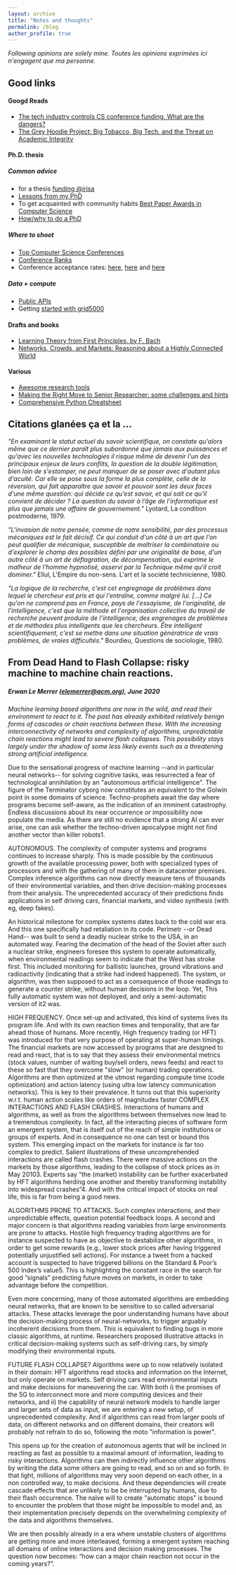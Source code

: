 ```yaml
---
layout: archive
title: "Notes and thoughts"
permalink: /blog
author_profile: true
---
```


_Following opinions are solely mine. Toutes les opinions exprimées ici n'engagent que ma personne._

## Good links

#### Googd Reads
* [The tech industry controls CS conference funding. What are the dangers?](https://freedom-to-tinker.com/2022/03/11/the-tech-industry-controls-cs-conference-funding-what-are-the-dangers/)
* [The Grey Hoodie Project: Big Tobacco, Big Tech, and the Threat on Academic Integrity](https://arxiv.org/pdf/2009.13676.pdf)

#### Ph.D. thesis
##### Common advice

* for a thesis [funding @irisa](http://www.irisa.fr/en/funding-thesis)
* [Lessons from my PhD](https://web.eecs.utk.edu/~azh/blog/lessonsfrommyphd.html)
* To get acquainted with community habits [Best Paper Awards in Computer Science](https://jeffhuang.com/best_paper_awards/)
* [How/why to do a PhD](https://github.com/macoj/phd)

##### Where to shoot
* [Top Computer Science Conferences ](https://research.com/conference-rankings/computer-science)
* [Conference Ranks](http://www.conferenceranks.com/)
* Conference acceptance rates: [here](https://sites.cs.ucsb.edu/~almeroth/conf/stats/), [here](https://www.lamsade.dauphine.fr/~sikora/ratio/confs.php) and [here](https://www.lamsade.dauphine.fr/~sikora/ratio/confs.php)

##### Data + compute
* [Public APIs](https://github.com/public-apis/public-apis)
* Getting [started with grid5000](https://www.grid5000.fr/w/Getting_Started)

#### Drafts and books
* [Learning Theory from First Principles, by F. Bach](https://www.di.ens.fr/~fbach/ltfp_book.pdf)
* [Networks, Crowds, and Markets: Reasoning about a Highly Connected World](https://www.cs.cornell.edu/home/kleinber/networks-book/networks-book.pdf)

#### Various
* [Awesome research tools](https://github.com/emptymalei/awesome-research#academic)
* [Making the Right Move to Senior Researcher: some challenges and hints](https://hal-lirmm.ccsd.cnrs.fr/lirmm-03240377/file/Valduriez-sigrec-2021.pdf)
* [Comprehensive Python Cheatsheet](https://gto76.github.io/python-cheatsheet/)

## Citations glanées ça et la ...

_"En examinant le statut actuel du savoir scientifique, on constate qu'alors même que ce dernier paraît plus subordonné que jamais aux puissances et qu'avec les nouvelles technologies il risque même de devenir l'un des principaux enjeux de leurs conflits, la question de la double légitimation, bien loin de s'estomper, ne peut manquer de se poser avec d'autant plus d'acuité. Car elle se pose sous la forme la plus complète, celle de la réversion, qui fait apparaître que savoir et pouvoir sont les deux faces d'une même question: qui décide ce qu’est savoir, et qui sait ce qu’il convient de décider ? La question du savoir à l’âge de l’informatique est plus que jamais une affaire de gouvernement."_ Lyotard, La condition postmoderne, 1979.

_"L'invasion de notre pensée, comme de notre sensibilité, par des
processus mécaniques est le fait décisif. Ce qui conduit d'un côté à
un art que l'on peut qualifier de mécanique, susceptible de maîtriser
la combinatoire ou d'explorer le champ des possibles défini par une
originalité de base, d'un autre côté à un art de déflagration, de
décompensation, qui exprime le malheur de l'homme hypnotisé, asservi
par la Technique même qu'il croit dominer."_ Ellul, L'Empire du non-sens. L'art et la société technicienne, 1980.

_"La logique de la recherche, c'est cet engregnage de problèmes dans lequel le chercheur est pris et qui l'entraîne, comme malgré lui. [...] Ce qu'on ne comprend pas en France, pays de l'essayisme, de l'originalité, de l'intelligence, c'est que la méthode et l'organisation collective du travail de recherche peuvent produire de l'intelligence, des engrenages de problèmes et de méthodes plus intelligents que les chercheurs. Être intelligent scientifiquement, c'est se mettre dans une situation génératrice de vrais problèmes, de vraies difficultés."_ Bourdieu, Questions de sociologie, 1980.


## From Dead Hand to Flash Collapse: risky machine to machine chain reactions.
##### Erwan Le Merrer (elemerrer@acm.org), June 2020

_Machine learning based algorithms are now in the wild, and read their environment to react to it. The past has already exhibited relatively benign forms of cascades or chain reactions between these. With the increasing interconnectivity of networks and complexity of algorithms, unpredictable chain reactions might lead to severe flash collapses. This possibility stays largely under the shadow of some less likely events such as a threatening strong artificial intelligence._

Due to the sensational progress of machine learning --and in particular neural networks-- for solving cognitive tasks, was resurrected a fear of technological annihilation by an "autonomous artificial intelligence". The figure of the Terminator cyborg now constitutes an equivalent to the Golwin point in some domains of science. Techno-prophets await the day where programs become self-aware, as the indication of an imminent catastrophy. Endless discussions about its near occurrence or impossibility now populate the media. As there are still no evidence that a strong AI can ever arise, one can ask whether the techno-driven apocalypse might not find another vector than killer robots1.

AUTONOMOUS. The complexity of computer systems and programs continues to increase sharply. This is made possible by the continuous growth of the available processing power, both with specialized types of processors and with the gathering of many of them in datacenter premises. Complex inference algorithms can now directly measure tens of thousands of their environmental variables, and then drive decision-making processes from their analysis. The unprecedented accuracy of their predictions finds applications in self driving cars, financial markets, and video synthesis (with eg, deep fakes).

An historical milestone for complex systems dates back to the cold war era. And this one specifically had retaliation in its code. Perimetr --or Dead Hand-- was built to send a deadly nuclear
strike to the USA, in an automated way. Fearing the decimation of the head of the Soviet after such a nuclear strike, engineers foresee this system to operate automatically, when environmental readings seem to indicate that the West has stroke first. This included monitoring for ballistic launches, ground vibrations and radioactivity (indicating that a strike had indeed happened). The system, or algorithm, was then supposed to act as a consequence of those readings to generate a counter strike, without human decisions in the loop. Yet, This fully automatic system was not deployed, and only a semi-automatic version of it2 was.

HIGH FREQUENCY. Once set-up and activated, this kind of systems lives its program life. And with its own reaction times and temporality, that are far ahead those of humans. More recently, High frequency trading (or HFT) was introduced for that very purpose of operating at super-human timings. The financial markets are now accessed by programs that are designed to read and react, that is to say that they assess their environmental metrics (stock values, number of waiting buy/sell orders, news feeds) and react to these so fast that they overcome "slow" (or human) trading operations. Algorithms are then optimized at the utmost regarding compute time (code optimization) and
action latency (using ultra low latency communication networks). This is key to their prevalence.  It turns out that this superiority w.r.t. human action scales like orders of magnitudes faster
COMPLEX INTERACTIONS AND FLASH CRASHES. Interactions of humans and algorithms, as well as from the algorithms between themselves now lead to a tremendous complexity. In fact, all the interacting pieces of software form an emergent system, that is itself out of the reach of simple institutions or groups of experts. And in consequence no one can test or bound this system. This emerging impact on the markets for instance is far too complex to predict. Salient illustrations of these uncomprehended interactions are called flash crashes. There were massive actions on the markets by those algorithms, leading to the collapse of stock prices as in May 20103. Experts say “the (market) instability can be further exacerbated by HFT algorithms herding one another and thereby transforming instability into widespread crashes”4. And with the critical impact of stocks on real life, this is far from being a good news.

ALGORITHMS PRONE TO ATTACKS. Such complex interactions, and their unpredictable effects, question potential feedback loops. A second and major concern is that algorithms reading variables from large environments are prone to attacks. Hostile high frequency trading algorithms are for instance suspected to have as objective to destabilize other algorithms, in order to get some rewards (e.g., lower stock prices after having triggered potentially unjustified sell actions). For instance a tweet from a hacked account is suspected to have triggered billions on the Standard & Poor’s 500 Index’s value5. This is highlighting the constant race in the search for good “signals” predicting future moves on markets, in order to take advantage before the competition.

Even more concerning, many of those automated algorithms are embedding neural networks, that are known to be sensitive to so called adversarial attacks. These attacks leverage the poor understanding humans have about the decision-making process of neural-networks, to trigger arguably incoherent decisions from them. This is equivalent to finding bugs in more classic algorithms, at runtime. Researchers proposed illustrative attacks in critical decision-making systems such as self-driving cars, by simply modifying their environmental inputs.

FUTURE FLASH COLLAPSE? Algorithms were up to now relatively isolated in their domain: HFT algorithms read stocks and information on the Internet, but only operate on markets. Self driving cars read environmental inputs and make decisions for maneuvering the
car. With both i) the promises of the 5G to interconnect more and more computing devices and their networks, and ii) the capability of neural network models to handle larger and larger sets of data as input, we are entering a new setup, of unprecedented complexity. And if algorithms can read from larger pools of data, on different networks and on different domains, their creators will probably not refrain to do so, following the moto "information is power".

This opens up for the creation of autonomous agents that will be inclined in reacting as fast as possible to a maximal amount of information, leading to risky interactions. Algorithms can then
indirectly influence other algorithms by writing the data some others are going to read, and so on and so forth. In that light, millions of algorithms may very soon depend on each other, in a non controlled way, to make decisions. And these dependencies will create cascade effects that are unlikely to be be interrupted by humans, due to their flash occurrence. The naïve will to create "automatic stops" is bound to encounter the problem that those might be impossible to model and, as their implementation precisely depends on the overwhelming complexity of the data and algorithms themselves.

We are then possibly already in a era where unstable clusters of algorithms are getting more and more interleaved, forming a emergent system reaching all domains of online interactions and decision making processes. The question now becomes: “how can a major chain reaction not occur in the coming years?”.
